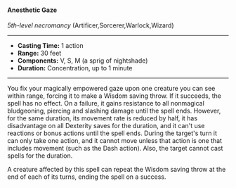 #### Anesthetic Gaze
*5th-level necromancy* (Artificer,Sorcerer,Warlock,Wizard)
___
- **Casting Time:** 1 action
- **Range:** 30 feet
- **Components:** V, S, M (a sprig of nightshade)
- **Duration:** Concentration, up to 1 minute
---
You fix your magically empowered gaze upon one creature you can see within range, forcing it to make a Wisdom saving throw. If it succeeds, the spell has no effect. On a failure, it gains resistance to all nonmagical bludgeoning, piercing and slashing damage until the spell ends. However, for the same duration, its movement rate is reduced by half, it has disadvantage on all Dexterity saves for the duration, and it can't use reactions or bonus actions until the spell ends. During the target's turn it can only take one action, and it cannot move unless that action is one that includes movement (such as the Dash action). Also, the target cannot cast spells for the duration.

A creature affected by this spell can repeat the Wisdom saving throw at the end of each of its turns, ending the spell on a success.
